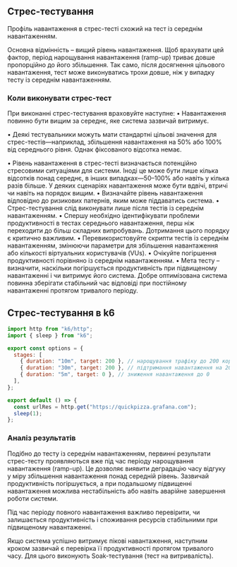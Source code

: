 ## Стрес-тестування

Профіль навантаження в стрес-тесті схожий на тест із середнім навантаженням.

Основна відмінність – вищий рівень навантаження. Щоб врахувати цей фактор, період нарощування навантаження (ramp-up) триває довше пропорційно до його збільшення. Так само, після досягнення цільового навантаження, тест може виконуватись трохи довше, ніж у випадку тесту із середнім навантаженням.

### Коли виконувати стрес-тест

При виконанні стрес-тестування враховуйте наступне:
• Навантаження повинно бути вищим за середнє, яке система зазвичай витримує.

• Деякі тестувальники можуть мати стандартні цільові значення для стрес-тестів—наприклад, збільшення навантаження на 50% або 100% від середнього рівня. Однак фіксованого відсотка немає.

• Рівень навантаження в стрес-тесті визначається потенційно стресовими ситуаціями для системи. Іноді це може бути лише кілька відсотків понад середнє, в інших випадках—50–100% або навіть у кілька разів більше. У деяких сценаріях навантаження може бути вдвічі, втричі чи навіть на порядок вищим.
• Визначайте рівень навантаження відповідно до ризикових патернів, яким може піддаватись система.
• Стрес-тестування слід виконувати лише після тестів із середнім навантаженням.
• Спершу необхідно ідентифікувати проблеми продуктивності в тестах середнього навантаження, перш ніж переходити до більш складних випробувань. Дотримання цього порядку є критично важливим.
• Перевикористовуйте скрипти тестів із середнім навантаженням, змінюючи параметри для збільшення навантаження або кількості віртуальних користувачів (VUs).
• Очікуйте погіршення продуктивності порівняно із середнім навантаженням.
• Мета тесту – визначити, наскільки погіршується продуктивність при підвищеному навантаженні і чи витримує його система. Добре оптимізована система повинна зберігати стабільний час відповіді при постійному навантаженні протягом тривалого періоду.

## Стрес-тестування в k6

```javascript
import http from "k6/http";
import { sleep } from "k6";

export const options = {
  stages: [
    { duration: "10m", target: 200 }, // нарощування трафіку до 200 користувачів за 10 хвилин
    { duration: "30m", target: 200 }, // підтримання навантаження на 200 користувачів протягом 30 хвилин
    { duration: "5m", target: 0 }, // зниження навантаження до 0
  ],
};

export default () => {
  const urlRes = http.get("https://quickpizza.grafana.com");
  sleep(1);
};
```

### Аналіз результатів

Подібно до тесту із середнім навантаженням, первинні результати стрес-тесту проявляються вже під час періоду нарощування навантаження (ramp-up). Це дозволяє виявити деградацію часу відгуку у міру збільшення навантаження понад середній рівень. Зазвичай продуктивність погіршується, а при подальшому підвищенні навантаження можлива нестабільність або навіть аварійне завершення роботи системи.

Під час періоду повного навантаження важливо перевірити, чи залишається продуктивність і споживання ресурсів стабільними при підвищеному навантаженні.

Якщо система успішно витримує пікові навантаження, наступним кроком зазвичай є перевірка її продуктивності протягом тривалого часу. Для цього виконують Soak-тестування (тест на витривалість).
